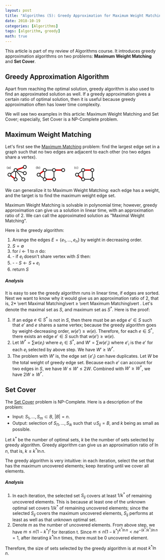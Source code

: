 ```yaml
---
layout: post
title: "Algorithms (5): Greedy Approximation for Maximum Weight Matching and Set Cover"
date: 2018-10-19
categories: [Algorithms]
tags: [algorithm, greedy]
math: true
---
```


This article is part of my review of Algorithms course. It introduces greedy approximation algorithms on two problems: **Maximum Weight Matching** and **Set Cover**.

## Greedy Approximation Algorithm

Apart from reaching the optimal solution, greedy algorithm is also used to find an approximated solution as well. If a greedy approximation gives a certain ratio of optimal solution, then it is useful because greedy approximation often has lower time complexity.

We will see two examples in this article: Maximum Weight Matching and Set Cover; especially, Set Cover is a NP-Complete problem.

## Maximum Weight Matching

Let's first see the [Maximum Matching](https://en.wikipedia.org/wiki/Matching_(graph_theory)) problem: find the largest edge set in a graph such that no two edges are adjacent to each other (no two edges share a vertex).

![max-matching](/assets/img/legacy/max-matching.png)

We can generalize it to Maximum Weight Matching: each edge has a weight, and the target is to find the maximum weight edge set.

Maximum Weight Matching is solvable in polynomial time; however, greedy approximation can give us a solution in linear time, with an approximation ratio of 2. We can call the approximated solution as "Maximal Weight Matching".

Here is the greedy algorithm:

1. Arrange the edges $E = \{e_1, ..., e_n\}$ by weight in decreasing order.
2. $S =\emptyset$
3. for $i \leftarrow 1$ to $n$ do:
4. \- if $e_i$ doesn't share vertex with $S$ then:
5. \- \- $S \leftarrow S + e_i$
6. return $S$

##### Analysis

It is easy to see the greedy algorithm runs in linear time, if edges are sorted. Next we want to know why it would give us an approximation ratio of 2, that is, $2 *$ \vert Maximal Matching\vert  $\geq$ \vert Maximum Matching\vert . Let's denote the maximal set as $S$, and maximum set as $S^\ast$. Here is the proof:

1. If an edge $e \in S^\ast$ is not in $S$, then there must be an edge $e' \in S$ such that $e'$ and $e$ shares a same vertex; because the greedy algorithm goes by weight-decreasing order, $w(e') \geq w(e)$. Therefore, for each $e \in S^\ast$, there exists an edge $e' \in S$ such that $w(e') \geq w(e)$.
2. Let $W^\ast = \sum w(e_i)$ where $e_i \in S^\ast$, and $W' = \sum w(e'_i)$ where $e'_i$ is the $e'$ for each $e_i$ selected by above step. We have $W' \geq W^\ast$.
3. The problem with $W'$ is, the edge set $\{e'_i\}$ can have duplicates. Let $W$ be the total weight of greedy edge set. Because each $e'$ can account for two edges in $S$, we have $W \leq W' \leq 2W$. Combined with $W' \geq W^\ast$, we have $2W \geq W^\ast$.

## Set Cover

The [Set Cover](https://en.wikipedia.org/wiki/Set_cover_problem) problem is NP-Complete. Here is a description of the problem:

- Input: $S_1, ..., S_m \subset B$, $\vert B\vert  = n$.
- Output: selection of $S_{i1}, ..., S_{ik}$ such that $\cup S_{ij} = B$, and $k$ being as small as possible.

Let $k^\ast$ be the number of optimal sets, $k$ be the number of sets selected by greedy algorithm. Greedy algorithm can give us an approximation ratio of $\ln n$, that is, $k \leq k^\ast \ln n$.

The greedy algorithm is very intuitive: in each iteration, select the set that has the maximum uncovered elements; keep iterating until we cover all elements.

##### Analysis

1. In each iteration, the selected set $S_{ij}$ covers at least $1/k^\ast$ of remaining uncovered elements. This is because at least one of the unknown optimal set covers $1/k^\ast$ of remaining uncovered elements; since the selected $S_{ij}$ covers the maximum uncovered elements, $S_{ij}$ performs at least as well as that unknown optimal set.
2. Denote $m$ as the number of uncovered elements. From above step, we have $m \leq n(1-k^\ast)^t$ for iteration t. Since $m \leq n(1-k^\ast)^{k^\ast \ln n} < ne^{-(k^\ast/k^\ast) \ln n} = 1$, after iterating $k^\ast \ln n$ times, there must be 0 uncovered element.

Therefore, the size of sets selected by the greedy algorithm is at most $k^\ast \ln n$.
